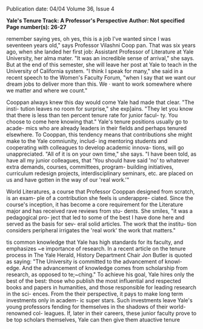 Publication date: 04/04
Volume 36, Issue 4

**Yale's Tenure Track: A Professor's Perspective**
**Author:  Not specified**
**Page number(s): 26-27**

remember saying yes, oh yes, this is a job 
I've wanted since I was seventeen years 
old," says Professor Vilashni Coop pan. 
That was six years ago, when she landed her 
first job: Assistant Professor of Literature at 
Yale University, her alma mater. "It was an 
incredible sense of arrival," she says. But at 
the end of this semester, she will leave her 
post at Yale to teach in the University of 
California system. "I think I speak for many," 
she said in a recent speech to the Women's 
Faculty Forum, "when I say that we want our 
dream jobs to deliver more than this. We 
· want to work somewhere where we matter 
and where we count." 

Cooppan always knew this day would 
come 
Yale had made that clear. "The insti-
tution leaves no room for surprise," she 
exp]ains. "They let you know that there is less 
than ten percent tenure rate for junior facul-
ty. You choose to come here knowing that." 
Yale's tenure positions usually go to acade-
mics who are already leaders in their fields 
and perhaps tenured elsewhere. To Cooppan, 
this tendency means that contributions she 
might make to the Yale comniunity, includ-
ing mentoring students and cooperating 
with colleagues to develop academic innova-
tions, will go unappreciated. "All of it is on 
your own time," she says. "I have been told, 
as have all my junior colleagues, that 'You 
should have said 'no' to whatever extra 
demands, courses, committees, program-
building initiatives, curriculum redesign 
projects, interdisciplinary seminars, etc. are 
placed on us and have gotten in the way of 
our 'real work.'" 

World Literatures, a course that Professor 
Cooppan designed from scratch, is an exam-
ple of a contribution she feels is underappre-
ciated. Since the course's inception, it has 
become a core requirement for the Literature 
major and has received rave reviews from stu-
dents. She smiles, "it was a pedagogical pro-
ject that led to some of the best 
I 
have done here and served as the basis for sev-
eral solid articles. The work that the institu-
tion considers peripheral irrigates the 'real 
work' 
the work that matters." 

tis common knowledge that Yale has high 
standards for its faculty, and emphasizes 
~e importance of research. In a recent 
article on the tenure process in The Yale 
Herald, History Department Chair Jon 
Butler is quoted as saying: "The University is 
committed to the advancement of knowl-
edge. And the advancement of knowledge 
comes from scholarship 
from research, as 
opposed to te;~ching." To achieve his goal, 
Yale hires only the best of the best: those who 
publish the most influential and respected 
books and papers in humanities, and those 
responsible for leading research in the sci-
ences. From the their perspective, it pays to 
make long term investments only in academ-
ic super stars. Such investments leave Yale's 
young professors fending for themselves in 
the shadows of their world-renowned col-
leagues. If, later in their careers, these junior 
faculty prove to be top scholars themselves, 
Yale can then give them atuactive tenure